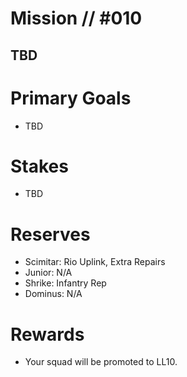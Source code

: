 # Mission // #010
## TBD
# Primary Goals
- TBD

# Stakes
- TBD

# Reserves
- Scimitar: Rio Uplink, Extra Repairs
- Junior: N/A
- Shrike: Infantry Rep
- Dominus: N/A

# Rewards
- Your squad will be promoted to LL10.